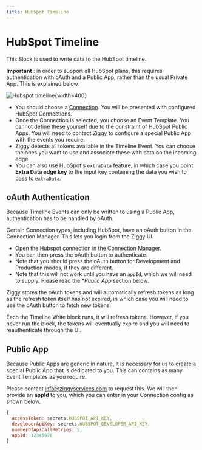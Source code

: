 ```yaml
---
title: HubSpot Timeline
---
```


# HubSpot Timeline

This Block is used to write data to the HubSpot timeline.

**Important** : in order to support all HubSpot plans, this requires authentication with oAuth and a Public App, rather
than the usual Private App. This is explained below.

![Hubspot timeline](/img/flows/blocks/hubspot/hubspot-timeline-write.png){width=400}

- You should choose a [Connection](/user-guide/connections/Connections). You will be presented with configured HubSpot Connections.
- Once the Connection is selected, you choose an Event Template. You cannot define these yourself 
due to the constraint of HubSpot Public Apps. You will need to contact Ziggy to configure a special Public App with 
the events you require.
- Ziggy detects all tokens available in the Timeline Event. You can choose the ones you want to use and 
associate these with data on the incoming edge.
- You can also use HubSpot's `extraData` feature, in which case you point **Extra Data edge key**  to the 
input key containing the data you wish to pass to `extraData`.

## oAuth Authentication
Because Timeline Events can only be written to using a Public App, authentication has to be handled by oAuth.

Certain Connection types, including HubSpot, have an oAuth button in the Connection Manager. 
This lets you login from the Ziggy UI.

- Open the Hubspot connection in the Connection Manager. 
- You can then press the oAuth button to authenticate.
- Note that you should press the oAuth button for Development and Production modes, if they are different.
- Note that this will not work until you have an `appId`, which we will need to supply. Please read the
**Public App* section below.

Ziggy stores the oAuth tokens and will automatically refresh tokens as long as the refresh token itself has not expired, 
in which case you will need to use the oAuth button to fetch new tokens.

Each the Timeline Write block runs, it will refresh tokens. However, if you never run the block, the tokens will 
eventually expire and you will need to reauthenticate through the UI.

## Public App
Because Public Apps are generic in nature, it is necessary for us to create a special Public App that is 
dedicated to you. This can contains as many Event Templates as you require.

Please contact info@ziggyservices.com to request this. We will then provide an **appId** to you, which you can 
enter in your Connection config as shown below.

```JavaScript
{
  accessToken: secrets.HUBSPOT_API_KEY,
  developerApiKey: secrets.HUBSPOT_DEVELOPER_API_KEY,
  numberOfApiCallRetries: 5,
  appId: 12345678
}
```
